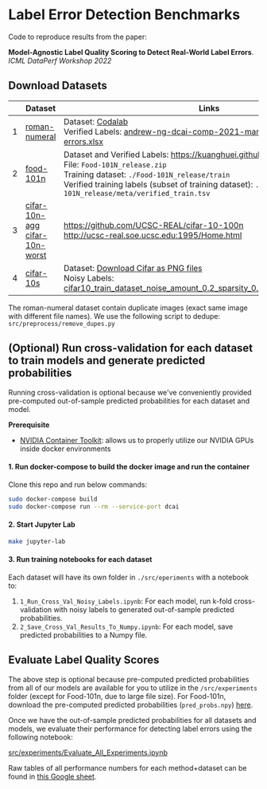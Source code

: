 # Label Error Detection Benchmarks

Code to reproduce results from the paper:

**Model-Agnostic Label Quality Scoring to Detect Real-World Label Errors**. *ICML DataPerf Workshop 2022*


## Download Datasets

|     | Dataset                                                                                                                                                                                                                                                            | Links                                                                                                                                                                                                                                                                                                                                                    |
| --- | ------------------------------------------------------------------------------------------------------------------------------------------------------------------------------------------------------------------------------------------------------------------ | -------------------------------------------------------------------------------------------------------------------------------------------------------------------------------------------------------------------------------------------------------------------------------------------------------------------------------------------------------- |
| 1   | [roman-numeral](https://github.com/JohnsonKuan/label-error-detection-benchmarks/tree/main/src/experiments/roman-numeral)                                                                                                                                           | Dataset: [Codalab](https://worksheets.codalab.org/bundles/0x497f5d7096724783aa1eb78b85aa321f)<br />Verified Labels: [andrew-ng-dcai-comp-2021-manual-review-for-label-errors.xlsx](https://github.com/JohnsonKuan/label-error-detection-benchmarks/blob/main/src/experiments/roman-numeral/andrew-ng-dcai-comp-2021-manual-review-for-label-errors.xlsx) |
| 2   | [food-101n](https://github.com/JohnsonKuan/label-error-detection-benchmarks/tree/main/src/experiments/food-101n)                                                                                                                                                   | Dataset and Verified Labels: https://kuanghuei.github.io/Food-101N/ <br /> File: `Food-101N_release.zip` <br /> Training dataset: `./Food-101N_release/train`<br />Verified training labels (subset of training dataset): `./Food-101N_release/meta/verified_train.tsv`                                                                                  |
| 3   | [cifar-10n-agg](https://github.com/JohnsonKuan/label-error-detection-benchmarks/tree/main/src/experiments/cifar-10n-aggregate) <br /> [cifar-10n-worst](https://github.com/JohnsonKuan/label-error-detection-benchmarks/tree/main/src/experiments/cifar-10n-worst) | https://github.com/UCSC-REAL/cifar-10-100n <br /> http://ucsc-real.soe.ucsc.edu:1995/Home.html                                                                                                                                                                                                                                                           |
| 4   | [cifar-10s](https://github.com/JohnsonKuan/label-error-detection-benchmarks/tree/main/src/experiments/cifar-10)                                                                                                                                                    | Dataset: [Download Cifar as PNG files](https://github.com/knjcode/cifar2png)<br /> Noisy Labels: [cifar10_train_dataset_noise_amount_0.2_sparsity_0.4_20220326055753.csv](https://github.com/JohnsonKuan/label-error-detection-benchmarks/blob/main/src/experiments/cifar-10/cifar10_train_dataset_noise_amount_0.2_sparsity_0.4_20220326055753.csv)     |

The roman-numeral dataset contain duplicate images (exact same image with different file names). We use the following script to dedupe: `src/preprocess/remove_dupes.py`

## (Optional) Run cross-validation for each dataset to train models and generate predicted probabilities

Running cross-validation is optional because we've conveniently provided pre-computed out-of-sample predicted probabilities for each dataset and model.

**Prerequisite**

- [NVIDIA Container Toolkit](https://github.com/NVIDIA/nvidia-docker): allows us to properly utilize our NVIDIA GPUs inside docker environments

#### 1. Run docker-compose to build the docker image and run the container

Clone this repo and run below commands:

```bash
sudo docker-compose build
sudo docker-compose run --rm --service-port dcai
```

#### 2. Start Jupyter Lab

```bash
make jupyter-lab
```

#### 3. Run training notebooks for each dataset

Each dataset will have its own folder in `./src/eperiments` with a notebook to:

1. `1_Run_Cross_Val_Noisy_Labels.ipynb`: For each model, run k-fold cross-validation with noisy labels to generated out-of-sample predicted probabilities.
2. `2_Save_Cross_Val_Results_To_Numpy.ipynb`: For each model, save predicted probabilities to a Numpy file.

## Evaluate Label Quality Scores

The above step is optional because pre-computed predicted probabilities from all of our models are available for you to utilize in the `/src/experiments` folder (except for Food-101n, due to large file size). For Food-101n, download the pre-computed predicted probabilities (`pred_probs.npy`) [here](https://drive.google.com/file/d/1DV45bpazRIeLGV_wJD7fDuz4AzuVzhq9/view?usp=sharing).

Once we have the out-of-sample predicted probabilities for all datasets and models, we evaluate their performance for detecting label errors using the following notebook:

[src/experiments/Evaluate_All_Experiments.ipynb](https://github.com/JohnsonKuan/label-error-detection-benchmarks/blob/main/src/experiments/Evaluate_All_Experiments.ipynb)

Raw tables of all performance numbers for each method+dataset can be found in [this Google sheet](https://docs.google.com/spreadsheets/d/1EvdeGOtLW7z4C7Edg3FIg0Q-Su_AqtsmRzVv5_uuPO4/edit?usp=sharing).

